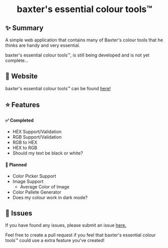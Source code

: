 <h1 align="center">baxter's essential colour tools™</h1>

## ✨ Summary
A simple web application that contains many of Baxter's colour tools that he thinks are handy and very essential.

baxter's essential colour tools™, is still being developed and is not yet complete...

## 🚀 Website

baxter's essential colour tools™ can be found [here!](https://baxttter.github.io/colourtools/ "baxter's essential colour tools™")

## ⭐️ Features

#### ✅ Completed

+ HEX Support/Validation
+ RGB Support/Validation
+ RGB to HEX
+ HEX to RGB
+ Should my text be black or white?

#### 📝 Planned

+ Color Picker Support
+ Image Support
  + Average Color of Image
+ Color Pallete Generator
+ Does my colour work in dark mode?

## 🚨 Issues

If you have found any issues, please submit an issue [here.](https://github.com/baxttter/colourtools/issues "Submit a issue")

Feel free to create a pull request if you feel that baxter's essential colour tools™ could use a extra feature you've created!
